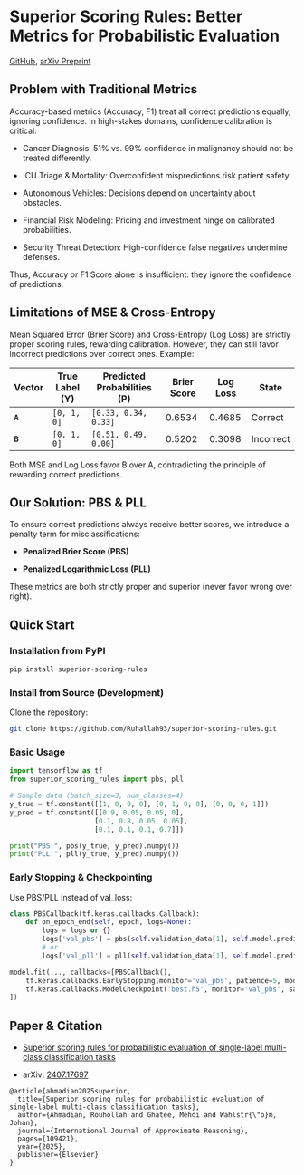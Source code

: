 # Superior Scoring Rules: Better Metrics for Probabilistic Evaluation
[GitHub](https://github.com/Ruhallah93/superior-scoring-rules), [arXiv Preprint](https://arxiv.org/pdf/2407.17697)

## Problem with Traditional Metrics  
Accuracy-based metrics (Accuracy, F1) treat all correct predictions equally, ignoring confidence. In high-stakes domains, confidence calibration is critical:

- Cancer Diagnosis: 51% vs. 99% confidence in malignancy should not be treated differently.

- ICU Triage & Mortality: Overconfident mispredictions risk patient safety.

- Autonomous Vehicles: Decisions depend on uncertainty about obstacles.

- Financial Risk Modeling: Pricing and investment hinge on calibrated probabilities.

- Security Threat Detection: High-confidence false negatives undermine defenses.

Thus, Accuracy or F1 Score alone is insufficient: they ignore the confidence of predictions.

## Limitations of MSE & Cross-Entropy

Mean Squared Error (Brier Score) and Cross-Entropy (Log Loss) are strictly proper scoring rules, rewarding calibration. However, they can still favor incorrect predictions over correct ones. Example: 

| Vector | True Label (Y) | Predicted Probabilities (P) | Brier Score | Log Loss | State |
|--------|----------------|-----------------------------|-------------|----------|-------|
| **`A`**  | `[0, 1, 0]`    | `[0.33, 0.34, 0.33]`        | 0.6534      | 0.4685   |   Correct |
| **`B`**  | `[0, 1, 0]`    | `[0.51, 0.49, 0.00]`        | 0.5202      | 0.3098   |   Incorrect |  

Both MSE and Log Loss favor B over A, contradicting the principle of rewarding correct predictions.

## Our Solution: PBS & PLL  
To ensure correct predictions always receive better scores, we introduce a penalty term for misclassifications:

- **Penalized Brier Score (PBS)**

- **Penalized Logarithmic Loss (PLL)**

These metrics are both strictly proper and superior (never favor wrong over right).


## Quick Start

### Installation from PyPI
```bash
pip install superior-scoring-rules
```

### Install from Source (Development)
Clone the repository:
```bash
git clone https://github.com/Ruhallah93/superior-scoring-rules.git
```


### Basic Usage
```python
import tensorflow as tf
from superior_scoring_rules import pbs, pll

# Sample data (batch_size=3, num_classes=4)
y_true = tf.constant([[1, 0, 0, 0], [0, 1, 0, 0], [0, 0, 0, 1]])
y_pred = tf.constant([[0.9, 0.05, 0.05, 0], 
                     [0.1, 0.8, 0.05, 0.05],
                     [0.1, 0.1, 0.1, 0.7]])

print("PBS:", pbs(y_true, y_pred).numpy())
print("PLL:", pll(y_true, y_pred).numpy())
```

### Early Stopping & Checkpointing
Use PBS/PLL instead of val_loss:
```python
class PBSCallback(tf.keras.callbacks.Callback):
    def on_epoch_end(self, epoch, logs=None):
        logs = logs or {}
        logs['val_pbs'] = pbs(self.validation_data[1], self.model.predict(self.validation_data[0]))
        # or
        logs['val_pll'] = pll(self.validation_data[1], self.model.predict(self.validation_data[0]))

model.fit(..., callbacks=[PBSCallback(),
    tf.keras.callbacks.EarlyStopping(monitor='val_pbs', patience=5, mode='min'),
    tf.keras.callbacks.ModelCheckpoint('best.h5', monitor='val_pbs', save_best_only=True)
])
```

## Paper & Citation

- [Superior scoring rules for probabilistic evaluation of single-label multi-class classification tasks](https://www.sciencedirect.com/science/article/abs/pii/S0888613X25000623)

- arXiv: [2407.17697](https://arxiv.org/pdf/2407.17697)

```
@article{ahmadian2025superior,
  title={Superior scoring rules for probabilistic evaluation of single-label multi-class classification tasks},
  author={Ahmadian, Rouhollah and Ghatee, Mehdi and Wahlstr{\"o}m, Johan},
  journal={International Journal of Approximate Reasoning},
  pages={109421},
  year={2025},
  publisher={Elsevier}
}
```

